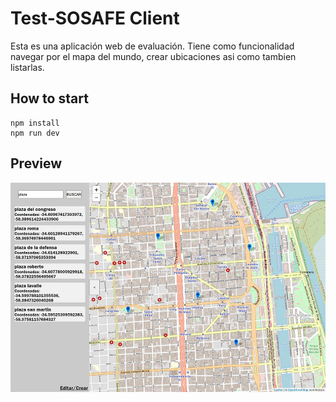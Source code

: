 
# Test-SOSAFE Client

Esta es una aplicación web de evaluación. Tiene como funcionalidad navegar por el mapa del mundo, crear ubicaciones asi como tambien listarlas.

## How to start
```
npm install
npm run dev
```

## Preview
![](/preview.jpg)